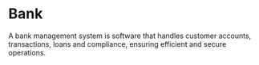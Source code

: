 # Bank
 A bank management system is software that handles customer accounts, transactions, loans and compliance, ensuring efficient and secure operations.
